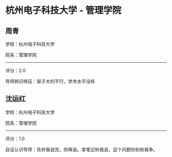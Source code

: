 # 杭州电子科技大学 - 管理学院

## 周青

学校：杭州电子科技大学

院系：管理学院

* * *

评分：2.0

导师辨识特征：架子大的不行，学术水平没有

## 沈运红

学校：杭州电子科技大学

院系：管理学院

* * *

评分：1.0

自证认识导师：先听我说完，你再说。拿笔记听我说，这个问题你别和我争。
